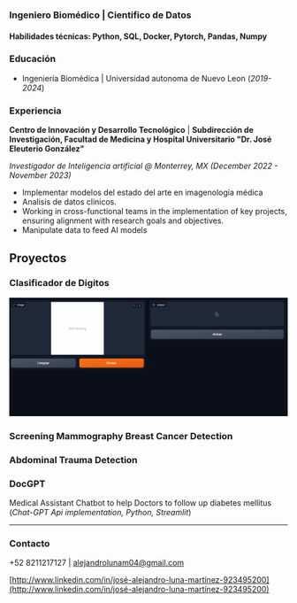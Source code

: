### Ingeniero Biomédico | Cientifico de Datos

#### Habilidades técnicas: Python, SQL, Docker, Pytorch, Pandas, Numpy

### Educación
- Ingeniería Biomédica | Universidad autonoma de Nuevo Leon (_2019-2024_)

### Experiencia
**Centro de Innovación y Desarrollo Tecnológico** | **Subdirección de Investigación, Facultad de Medicina y Hospital Universitario "Dr. José Eleuterio González"**

*Investigador de Inteligencia artificial @ Monterrey, MX (_December 2022 - November 2023_)*

- Implementar modelos del estado del arte en imagenología médica
- Analisis de datos clinicos.
- Working in cross-functional teams in the implementation of key projects, ensuring alignment with research goals and objectives.
- Manipulate data to feed AI models

## Proyectos

### Clasificador de Digitos 
![Clasificador de digitos](/assets/img/Digit_recognition.gif)


### Screening Mammography Breast Cancer Detection


### Abdominal Trauma Detection


### DocGPT
Medical Assistant Chatbot to help Doctors to follow up diabetes mellitus (*Chat-GPT Api implementation, Python, Streamlit*) 

---

### Contacto

 +52 8211217127 | alejandrolunam04@gmail.com

[http://www.linkedin.com/in/josé-alejandro-luna-martínez-923495200](http://www.linkedin.com/in/josé-alejandro-luna-martínez-923495200)

